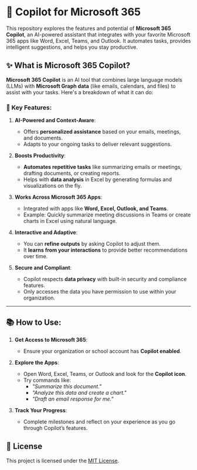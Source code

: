 # 🤖 Copilot for Microsoft 365  

This repository explores the features and potential of **Microsoft 365 Copilot**, an AI-powered assistant that integrates with your favorite Microsoft 365 apps like Word, Excel, Teams, and Outlook. It automates tasks, provides intelligent suggestions, and helps you stay productive.


## ✨ What is Microsoft 365 Copilot?  

**Microsoft 365 Copilot** is an AI tool that combines large language models (LLMs) with **Microsoft Graph data** (like emails, calendars, and files) to assist with your tasks. Here's a breakdown of what it can do:  

### 🔑 Key Features:

1. **AI-Powered and Context-Aware**:
   - Offers **personalized assistance** based on your emails, meetings, and documents.  
   - Adapts to your ongoing tasks to deliver relevant suggestions.  

2. **Boosts Productivity**:
   - **Automates repetitive tasks** like summarizing emails or meetings, drafting documents, or creating reports.  
   - Helps with **data analysis** in Excel by generating formulas and visualizations on the fly.  

3. **Works Across Microsoft 365 Apps**:  
   - Integrated with apps like **Word, Excel, Outlook, and Teams**.  
   - Example: Quickly summarize meeting discussions in Teams or create charts in Excel using natural language.

4. **Interactive and Adaptive**:  
   - You can **refine outputs** by asking Copilot to adjust them.  
   - It **learns from your interactions** to provide better recommendations over time.

5. **Secure and Compliant**: 
   - Copilot respects **data privacy** with built-in security and compliance features.  
   - Only accesses the data you have permission to use within your organization.

---

## 📚 How to Use: 

1. **Get Access to Microsoft 365**:  
   - Ensure your organization or school account has **Copilot enabled**.  

2. **Explore the Apps**:  
   - Open Word, Excel, Teams, or Outlook and look for the **Copilot icon**.  
   - Try commands like:  
     - *"Summarize this document."*  
     - *"Analyze this data and create a chart."*  
     - *"Draft an email response for me."*

3. **Track Your Progress**:  
   - Complete milestones and reflect on your experience as you go through Copilot’s features.  


## 📝 License  
This project is licensed under the [MIT License](LICENSE).  
